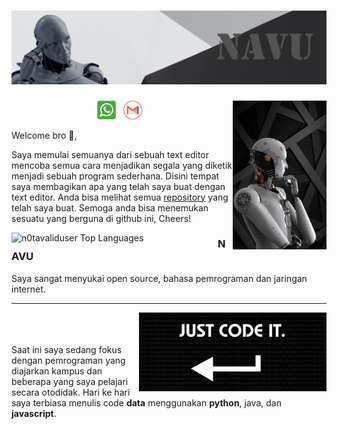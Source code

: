 # [![n0tavaliduser Header](https://github.com/n0tavaliduser/n0tavaliduser/blob/main/README%20PROFIL/Untitled-1.png)](https://github.com/n0tavaliduser)

<p>
  <img width="150" align='right' src="https://github.com/n0tavaliduser/n0tavaliduser/blob/main/README%20PROFIL/Untitled-2.png">
</p>

<p align='center'>
<!-- <a href="https://twitter.com/#"><img height="30" src="https://github.com/n0tavaliduser/n0tavaliduser/blob/main/icon/twitter.png?raw=true"></a>&nbsp;&nbsp;
<a href="https://www.instagram.com/#"><img height="30" src="https://github.com/n0tavaliduser/n0tavaliduser/blob/main/icon/instagram.jpg?raw=true"></a>&nbsp;&nbsp;
<a href="https://www.linkedin.com/in/#"><img height="30" src="https://github.com/n0tavaliduser/n0tavaliduser/blob/main/icon/linkedin.png?raw=true"></a>
</p>&nbsp;&nbsp; -->
<a href="http://wa.me/6282278834034"><img height="30" src="https://github.com/n0tavaliduser/n0tavaliduser/blob/main/icon/wa.png?raw=true"></a>&nbsp;&nbsp;
<a href="mailto:stevanoputra38@gmail.com?subject=subject&cc=cc@gmail.com"><img height="30" src="https://github.com/n0tavaliduser/n0tavaliduser/blob/main/icon/gmail.png?raw=true"></a>&nbsp;&nbsp;

Welcome bro 👋,

Saya memulai semuanya dari sebuah text editor mencoba semua cara menjadikan segala yang diketik menjadi sebuah program sederhana. Disini tempat saya membagikan apa yang telah saya buat dengan text editor. Anda bisa melihat semua <a href="https://github.com/n0tavaliduser?tab=repositories">repository</a> yang telah saya buat.  Semoga anda bisa menemukan sesuatu yang berguna di github ini, Cheers!

 <p>
  <img src="https://cheesits456-readme-stats.vercel.app/api/top-langs?username=n0tavaliduser&layout=compact&card_width=275" alt="n0tavaliduser Top Languages" align="left" width="330">
  <!-- <img width="250" align='left' src="https://github.com/n0tavaliduser/n0tavaliduser/blob/main/README%20PROFIL/Untitled-3.png"> -->
</p>
 
### NAVU

Saya sangat menyukai open source, bahasa pemrograman dan jaringan internet. 

 ---

<p>
  <img width="300" align='right' src="https://github.com/n0tavaliduser/n0tavaliduser/blob/main/README%20PROFIL/Untitled-4.png">
</p>

<br/><br/><br/>
Saat ini saya sedang fokus dengan pemrograman yang diajarkan kampus dan beberapa yang saya pelajari secara otodidak. Hari ke hari saya terbiasa menulis code <b>data</b> menggunakan <b>python</b>, java, dan <b>javascript</b>. 
